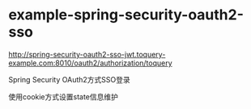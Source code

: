 # example-spring-security-oauth2-sso

http://spring-security-oauth2-sso-jwt.toquery-example.com:8010/oauth2/authorization/toquery

Spring Security OAuth2方式SSO登录

使用cookie方式设置state信息维护
